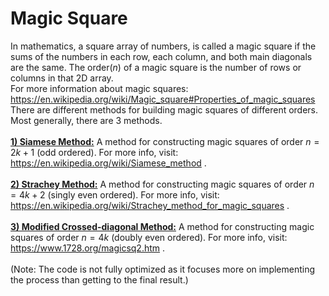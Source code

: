 # Magic Square
In mathematics, a square array of numbers, is called a magic square if the sums of the numbers in each row, each column, and both main diagonals are the same. The order($n$) of a magic square is the number of rows or columns in that 2D array. \
For more information about magic squares: https://en.wikipedia.org/wiki/Magic_square#Properties_of_magic_squares \
There are different methods for building magic squares of different orders. Most generally, there are 3 methods. <br/> <br/>
**<ins>1) Siamese Method:</ins>**
A method for constructing magic squares of order $n=2k+1$ (odd ordered). For more info, visit: https://en.wikipedia.org/wiki/Siamese_method .\
<br/>
**<ins>2) Strachey Method:</ins>**
A method for constructing magic squares of order $n=4k+2$ (singly even ordered). For more info, visit: https://en.wikipedia.org/wiki/Strachey_method_for_magic_squares .\
<br/>
**<ins>3) Modified Crossed-diagonal Method:</ins>**
A method for constructing magic squares of order $n=4k$ (doubly even ordered). For more info, visit: https://www.1728.org/magicsq2.htm . <br/><br/>
(Note: The code is not fully optimized as it focuses more on implementing the process than getting to the final result.)
